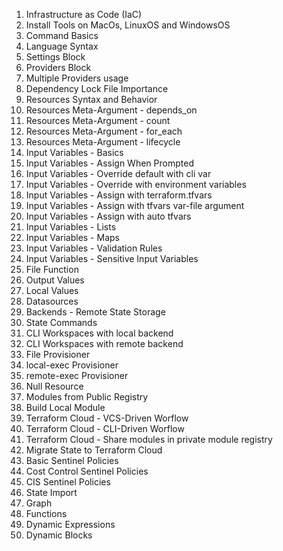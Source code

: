 01. Infrastructure as Code (IaC)
02. Install Tools on MacOs, LinuxOS and WindowsOS
03. Command Basics
04. Language Syntax
05. Settings Block
06. Providers Block
07. Multiple Providers usage
08. Dependency Lock File Importance
09. Resources Syntax and Behavior
10. Resources Meta-Argument - depends_on
11. Resources Meta-Argument - count
12. Resources Meta-Argument - for_each
13. Resources Meta-Argument - lifecycle
14. Input Variables - Basics
15. Input Variables - Assign When Prompted
16. Input Variables - Override default with cli var
17. Input Variables - Override with environment variables
18. Input Variables - Assign with terraform.tfvars
19. Input Variables - Assign with tfvars var-file argument
20. Input Variables - Assign with auto tfvars
21. Input Variables - Lists
22. Input Variables - Maps
23. Input Variables - Validation Rules
24. Input Variables - Sensitive Input Variables
25. File Function
26. Output Values
27. Local Values
28. Datasources
29. Backends - Remote State Storage
30. State Commands
31. CLI Workspaces with local backend
32. CLI Workspaces with remote backend
33. File Provisioner
34. local-exec Provisioner
35. remote-exec Provisioner
36. Null Resource
37. Modules from Public Registry
38. Build Local Module
39. Terraform Cloud - VCS-Driven Worflow
40. Terraform Cloud - CLI-Driven Worflow
41. Terraform Cloud - Share modules in private module registry
42. Migrate State to Terraform Cloud
43. Basic Sentinel Policies
44. Cost Control Sentinel Policies
45. CIS Sentinel Policies
46. State Import
47. Graph
48. Functions
49. Dynamic Expressions
50. Dynamic Blocks


